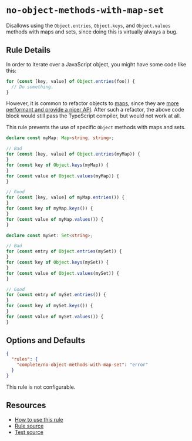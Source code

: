 # `no-object-methods-with-map-set`

Disallows using the `Object.entries`, `Object.keys`, and `Object.values` methods with maps and sets, since doing this is virtually always a bug.

## Rule Details

In order to iterate over a JavaScript object, you might have some code like this:

```ts
for (const [key, value] of Object.entries(foo)) {
  // Do something.
}
```

However, it is common to refactor objects to [maps](https://developer.mozilla.org/en-US/docs/Web/JavaScript/Reference/Global_Objects/Map), since they are [more performant and provide a nicer API](https://claritydev.net/blog/simplifying-code-with-maps-in-javascript/). After such a refactor, the above code block would still pass the TypeScript compiler, but would not work at all.

This rule prevents the use of specific `Object` methods with maps and sets.

```ts
declare const myMap: Map<string, string>;

// Bad
for (const [key, value] of Object.entries(myMap)) {
}
for (const key of Object.keys(myMap)) {
}
for (const value of Object.values(myMap)) {
}

// Good
for (const [key, value] of myMap.entries()) {
}
for (const key of myMap.keys()) {
}
for (const value of myMap.values()) {
}

declare const mySet: Set<string>;

// Bad
for (const entry of Object.entries(mySet)) {
}
for (const key of Object.keys(mySet)) {
}
for (const value of Object.values(mySet)) {
}

// Good
for (const entry of mySet.entries()) {
}
for (const key of mySet.keys()) {
}
for (const value of mySet.values()) {
}
```

## Options and Defaults

```json
{
  "rules": {
    "complete/no-object-methods-with-map-set": "error"
  }
}
```

This rule is not configurable.

## Resources

- [How to use this rule](../../README.md#install--usage)
- [Rule source](../../src/rules/no-object-methods-with-map-set.ts)
- [Test source](../../tests/rules/no-object-methods-with-map-set.test.ts)
